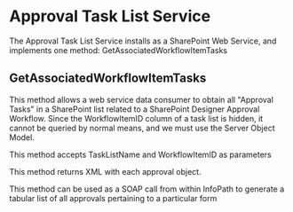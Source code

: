 #  Approval Task List Service

The Approval Task List Service installs as a SharePoint Web Service, and implements one method: GetAssociatedWorkflowItemTasks

## GetAssociatedWorkflowItemTasks

This method allows a web service data consumer to obtain all "Approval Tasks" in a SharePoint list related to a SharePoint Designer Approval Workflow.
Since the WorkflowItemID column of a task list is hidden, it cannot be queried by normal means, and we must use the Server Object Model.

This method accepts TaskListName and WorkflowItemID as parameters

This method returns XML with each approval object.

This method can be used as a SOAP call from within InfoPath to generate a tabular list of all approvals pertaining to a particular form